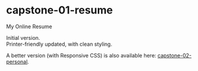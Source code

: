 # capstone-01-resume
My Online Resume

Initial version.\
Printer-friendly updated, with clean styling.

A better version (with Responsive CSS) is also available here: [capstone-02-personal](https://github.com/AndrewsDevspace/capstone-02-personal).

